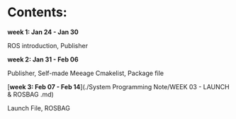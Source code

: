 # Contents:

**week 1: Jan 24 - Jan 30**

ROS introduction, Publisher

**week 2: Jan 31 - Feb 06**

Publisher, Self-made Meeage
Cmakelist, Package file

[**week 3: Feb 07 - Feb 14**](./System Programming Note/WEEK 03 - LAUNCH & ROSBAG .md)

Launch File, ROSBAG

